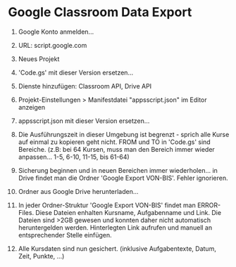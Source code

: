 # Google Classroom Data Export

1) Google Konto anmelden...

2) URL: script.google.com

3) Neues Projekt

4) 'Code.gs' mit dieser Version ersetzen...

5) Dienste hinzufügen: Classroom API, Drive API

6) Projekt-Einstellungen > Manifestdatei "appsscript.json" im Editor anzeigen

7) appsscript.json mit dieser Version ersetzen...

8) Die Ausführungszeit in dieser Umgebung ist begrenzt - sprich alle Kurse auf einmal zu kopieren geht nicht. FROM und TO in 'Code.gs' sind Bereiche. (z.B: bei 64 Kursen, muss man den Bereich immer wieder anpassen... 1-5, 6-10, 11-15, bis 61-64)

9) Sicherung beginnen und in neuen Bereichen immer wiederholen... in Drive findet man die Ordner 'Google Export VON-BIS'. Fehler ignorieren.

10) Ordner aus Google Drive herunterladen...

11) In jeder Ordner-Struktur 'Google Export VON-BIS' findet man ERROR-Files. Diese Dateien enhalten Kursname, Aufgabenname und Link. Die Dateien sind >2GB gewesen und konnten daher nicht automatisch heruntergelden werden. Hinterlegten Link aufrufen und manuell an entsprechender Stelle einfügen.

12) Alle Kursdaten sind nun gesichert. (inklusive Aufgabentexte, Datum, Zeit, Punkte, ...)
